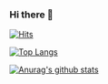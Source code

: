 ### Hi there 👋

<!--
**samuel950523/samuel950523** is a ✨ _special_ ✨ repository because its `README.md` (this file) appears on your GitHub profile.

Here are some ideas to get you started:

- 🔭 I’m currently working on ...
- 🌱 I’m currently learning ...
- 👯 I’m looking to collaborate on ...
- 🤔 I’m looking for help with ...
- 💬 Ask me about ...
- 📫 How to reach me: ...
- 😄 Pronouns: ...
- ⚡ Fun fact: ...
-->

[![Hits](https://hits.seeyoufarm.com/api/count/incr/badge.svg?url=https%3A%2F%2Fgithub.com%2Fsamuel950523%2F2Fsamuel950523.github.io&count_bg=%23000000&title_bg=%23F76712&icon=github.svg&icon_color=%23FFFFFF&title=hits&edge_flat=false)](https://hits.seeyoufarm.com)

[![Top Langs](https://github-readme-stats.vercel.app/api/top-langs/?username=samuel950523)](https://github.com/2Fsamuel950523/github-readme-stats)

[![Anurag's github stats](https://github-readme-stats.vercel.app/api?username=samuel950523&count_private=true&show_icons=true&theme=dracula)](https://github.com/2Fsamuel950523/github-readme-stats)
